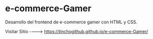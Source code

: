 # e-commerce-Gamer

Desarrollo del frontend de e-commerce gamer con HTML y CSS.

Visitar Sitio ----> https://tinchogithub.github.io/e-commerce-Gamer/
